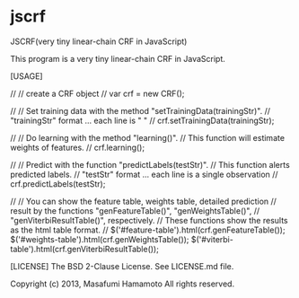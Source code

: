 jscrf
=====

JSCRF(very tiny linear-chain CRF in JavaScript)

This program is a very tiny linear-chain CRF in JavaScript.

[USAGE]

//
// create a CRF object 
//
var crf = new CRF(); 

//
// Set training data with the method "setTrainingData(trainingStr)".
// "trainingStr" format ... each line is "<observation> <label>"
//
crf.setTrainingData(trainingStr); 

//
// Do learning with the method "learning()".
// This function will estimate weights of features.
//
crf.learning();

//
// Predict with the function "predictLabels(testStr)".
// This function alerts predicted labels.
// "testStr" format ... each line is a single observation
//
crf.predictLabels(testStr);

//
// You can show the feature table, weights table, detailed prediction 
// result by the functions "genFeatureTable()", "genWeightsTable()", 
// "genViterbiResultTable()", respectively.
// These functions show the results as the html table format. 
//
$('#feature-table').html(crf.genFeatureTable());
$('#weights-table').html(crf.genWeightsTable());
$('#viterbi-table').html(crf.genViterbiResultTable());

[LICENSE]
The BSD 2-Clause License. See LICENSE.md file.


Copyright (c) 2013, Masafumi Hamamoto
All rights reserved.
